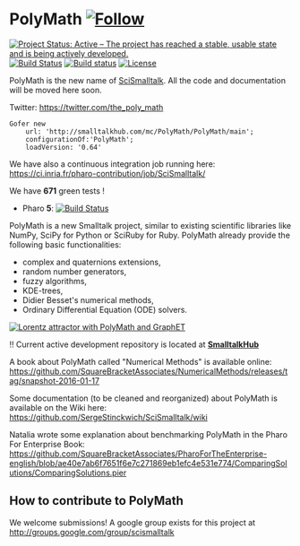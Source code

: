 # PolyMath  [![Follow](https://img.shields.io/twitter/follow/poly_math_org.svg?style=social)](https://twitter.com/intent/follow?screen_name=poly_math_org)

[![Project Status: Active – The project has reached a stable, usable state and is being actively developed.](http://www.repostatus.org/badges/latest/active.svg)](http://www.repostatus.org/#active)
[![Build Status](https://travis-ci.org/PolyMathOrg/PolyMath.svg?branch=master)](https://travis-ci.org/PolyMathOrg/PolyMath)
[![Build status](https://ci.appveyor.com/api/projects/status/t4o6by4psutfpmp7?svg=true)](https://ci.appveyor.com/project/SergeStinckwich/polymath)
[![License](https://img.shields.io/badge/license-MIT-blue.svg)](https://raw.githubusercontent.com/PolyMathOrg/PolyMath/master/LICENSE)


PolyMath is the new name of [SciSmalltalk](https://github.com/SergeStinckwich/SciSmalltalk). All the code and documentation will be moved here soon. 

Twitter: https://twitter.com/the_poly_math

```Smalltalk
Gofer new
    url: 'http://smalltalkhub.com/mc/PolyMath/PolyMath/main';
    configurationOf:'PolyMath';
    loadVersion: '0.64'
```

We have also a continuous integration job running here: https://ci.inria.fr/pharo-contribution/job/SciSmalltalk/

We have **671** green tests !

  - Pharo **5**: [![Build Status](https://ci.inria.fr/pharo-contribution/job/SciSmalltalk/PHARO=50,VERSION=stable,VM=vm/badge/icon)](https://ci.inria.fr/pharo-contribution/job/SciSmalltalk/PHARO=50,VERSION=stable,VM=vm/)
 
PolyMath is a new Smalltalk project, similar to existing scientific libraries like NumPy, SciPy for Python or SciRuby for Ruby. PolyMath already provide the following basic functionalities:
- complex and quaternions extensions,
- random number generators,
- fuzzy algorithms,
- KDE-trees,
- Didier Besset's numerical methods,
- Ordinary Differential Equation (ODE) solvers.

[![Lorentz attractor with PolyMath and GraphET](https://pbs.twimg.com/media/Ble65B3CYAEkMoR.jpg)](https://twitter.com/SergeStinckwich/status/457039376111788032)

:bangbang: Current active development repository is located at **[SmalltalkHub](http://smalltalkhub.com/#!/~PolyMath/PolyMath)**

A book about PolyMath called "Numerical Methods" is available online: https://github.com/SquareBracketAssociates/NumericalMethods/releases/tag/snapshot-2016-01-17

Some documentation (to be cleaned and reorganized) about PolyMath is available on the Wiki here: 
https://github.com/SergeStinckwich/SciSmalltalk/wiki

Natalia wrote some explanation about benchmarking PolyMath in the Pharo For Enterprise Book: https://github.com/SquareBracketAssociates/PharoForTheEnterprise-english/blob/ae40e7ab6f7651f6e7c271869eb1efc4e531e774/ComparingSolutions/ComparingSolutions.pier

## How to contribute to PolyMath

We welcome submissions! A google group exists for this project at http://groups.google.com/group/scismalltalk
    
    
